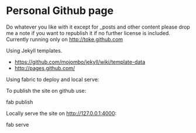 Personal Github page
====================

Do whatever you like with it except for _posts and other content please drop
me a note if you want to republish it if no further license is included.
Currently running only on http://toke.github.com

Using Jekyll templates.

* https://github.com/mojombo/jekyll/wiki/template-data
* http://pages.github.com/

Using fabric to deploy and local serve:

To publish the site on github use:

 fab publish

Locally serve the site on http://127.0.0.1:4000:

 fab serve
